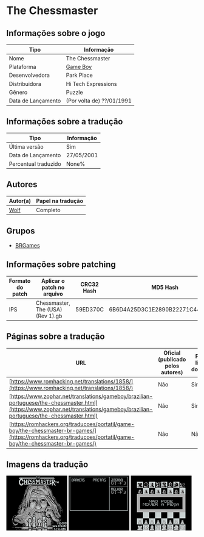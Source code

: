 # The Chessmaster

## Informações sobre o jogo

| Tipo | Informação |
| ----------- | ----------- |
| Nome | The Chessmaster |
| Plataforma | [Game Boy](../) |
| Desenvolvedora | Park Place |
| Distribuidora | Hi Tech Expressions |
| Gênero | Puzzle |
| Data de Lançamento | (Por volta de) ??/01/1991 |

## Informações sobre a tradução

| Tipo | Informação |
| ----------- | ----------- |
| Última versão | Sim |
| Data de Lançamento | 27/05/2001 |
| Percentual traduzido | None% |

## Autores

| Autor(a) | Papel na tradução |
| ----------- | ----------- |
| [Wolf](../../../autores/wolf/) | Completo |

## Grupos

* [BRGames](../../../grupos/brgames/)

## Informações sobre patching

| Formato do patch | Aplicar o patch no arquivo | CRC32 Hash | MD5 Hash |
| ----------- | ----------- | ----------- | ----------- |
| IPS | Chessmaster, The \(USA\) \(Rev 1\)\.gb | 59ED370C | 6B6D4A25D3C1E2890B22271C44E62DBF |

## Páginas sobre a tradução

| URL | Oficial (publicado pelos autores) | Possuí link de download |
| ----------- | ----------- | ----------- |
| [https://www.romhacking.net/translations/1858/](https://www.romhacking.net/translations/1858/) | Não | Sim |
| [https://www.zophar.net/translations/gameboy/brazilian-portuguese/the-chessmaster.html](https://www.zophar.net/translations/gameboy/brazilian-portuguese/the-chessmaster.html) | Não | Sim |
| [https://romhackers.org/traducoes/portatil/game-boy/the-chessmaster-br-games/](https://romhackers.org/traducoes/portatil/game-boy/the-chessmaster-br-games/) | Não | Não |

## Imagens da tradução

![Imagem de exemplo da tradução 1](1.png)
![Imagem de exemplo da tradução 2](2.png)
![Imagem de exemplo da tradução 3](3.png)